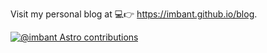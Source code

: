 Visit my personal blog at 💻👉 <https://imbant.github.io/blog>.

[![@imbant Astro contributions](https://astro.badg.es/v1/contributor/imbant.svg)](https://astro.badg.es/v1/contributor/imbant/)
